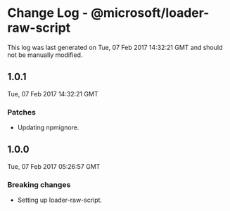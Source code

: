 # Change Log - @microsoft/loader-raw-script

This log was last generated on Tue, 07 Feb 2017 14:32:21 GMT and should not be manually modified.

## 1.0.1
Tue, 07 Feb 2017 14:32:21 GMT

### Patches

- Updating npmignore.

## 1.0.0
Tue, 07 Feb 2017 05:26:57 GMT

### Breaking changes

- Setting up loader-raw-script.

